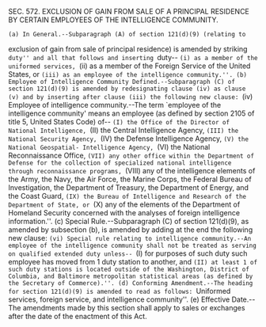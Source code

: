 SEC. 572. EXCLUSION OF GAIN FROM SALE OF A PRINCIPAL RESIDENCE BY
              CERTAIN EMPLOYEES OF THE INTELLIGENCE COMMUNITY.

    (a) In General.--Subparagraph (A) of section 121(d)(9) (relating to
exclusion of gain from sale of principal residence) is amended by
striking ``duty'' and all that follows and inserting ``duty--
                            ``(i) as a member of the uniformed
                        services,
                            ``(ii) as a member of the Foreign Service
                        of the United States, or
                            ``(iii) as an employee of the intelligence
                        community.''.
    (b) Employee of Intelligence Community Defined.--Subparagraph (C)
of section 121(d)(9) is amended by redesignating clause (iv) as clause
(v) and by inserting after clause (iii) the following new clause:
                            ``(iv) Employee of intelligence
                        community.--The term `employee of the
                        intelligence community' means an employee (as
                        defined by section 2105 of title 5, United
                        States Code) of--
                                    ``(I) the Office of the Director of
                                National Intelligence,
                                    ``(II) the Central Intelligence
                                Agency,
                                    ``(III) the National Security
                                Agency,
                                    ``(IV) the Defense Intelligence
                                Agency,
                                    ``(V) the National Geospatial-
                                Intelligence Agency,
                                    ``(VI) the National Reconnaissance
                                Office,
                                    ``(VII) any other office within the
                                Department of Defense for the
                                collection of specialized national
                                intelligence through reconnaissance
                                programs,
                                    ``(VIII) any of the intelligence
                                elements of the Army, the Navy, the Air
                                Force, the Marine Corps, the Federal
                                Bureau of Investigation, the Department
                                of Treasury, the Department of Energy,
                                and the Coast Guard,
                                    ``(IX) the Bureau of Intelligence
                                and Research of the Department of
                                State, or
                                    ``(X) any of the elements of the
                                Department of Homeland Security
                                concerned with the analyses of foreign
                                intelligence information.''.
    (c) Special Rule.--Subparagraph (C) of section 121(d)(9), as
amended by subsection (b), is amended by adding at the end the
following new clause:
                            ``(vi) Special rule relating to
                        intelligence community.--An employee of the
                        intelligence community shall not be treated as
                        serving on qualified extended duty unless--
                                    ``(I) for purposes of such duty
                                such employee has moved from 1 duty
                                station to another, and
                                    ``(II) at least 1 of such duty
                                stations is located outside of the
                                Washington, District of Columbia, and
                                Baltimore metropolitan statistical
                                areas (as defined by the Secretary of
                                Commerce).''.
    (d) Conforming Amendment.--The heading for section 121(d)(9) is
amended to read as follows: ``Uniformed services, foreign service, and
intelligence community''.
    (e) Effective Date.--The amendments made by this section shall
apply to sales or exchanges after the date of the enactment of this
Act.
